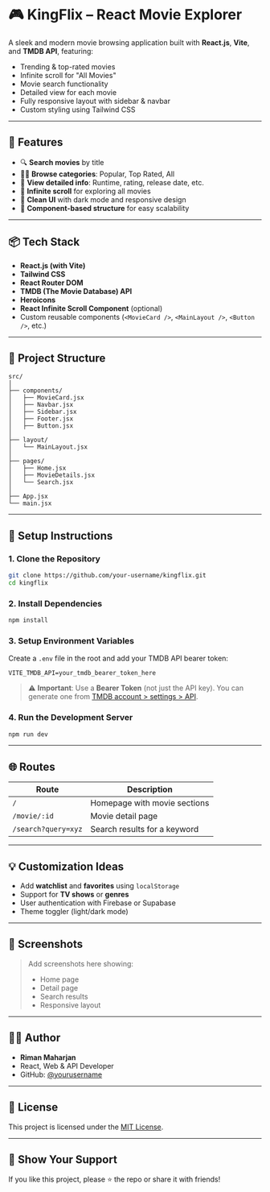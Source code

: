 # 🎮 KingFlix – React Movie Explorer

A sleek and modern movie browsing application built with **React.js**, **Vite**, and **TMDB API**, featuring:

* Trending & top-rated movies
* Infinite scroll for "All Movies"
* Movie search functionality
* Detailed view for each movie
* Fully responsive layout with sidebar & navbar
* Custom styling using Tailwind CSS

---

## 🚀 Features

* 🔍 **Search movies** by title
* 🧑‍🗺️ **Browse categories**: Popular, Top Rated, All
* 🧾 **View detailed info**: Runtime, rating, release date, etc.
* 📜 **Infinite scroll** for exploring all movies
* 🎨 **Clean UI** with dark mode and responsive design
* 🧹 **Component-based structure** for easy scalability

---

## 📦 Tech Stack

* **React.js (with Vite)**
* **Tailwind CSS**
* **React Router DOM**
* **TMDB (The Movie Database) API**
* **Heroicons**
* **React Infinite Scroll Component** (optional)
* Custom reusable components (`<MovieCard />`, `<MainLayout />`, `<Button />`, etc.)

---

## 📁 Project Structure

```
src/
│
├── components/
│   ├── MovieCard.jsx
│   ├── Navbar.jsx
│   ├── Sidebar.jsx
│   ├── Footer.jsx
│   ├── Button.jsx
│
├── layout/
│   └── MainLayout.jsx
│
├── pages/
│   ├── Home.jsx
│   ├── MovieDetails.jsx
│   └── Search.jsx
│
├── App.jsx
└── main.jsx
```

---

## 🔑 Setup Instructions

### 1. Clone the Repository

```bash
git clone https://github.com/your-username/kingflix.git
cd kingflix
```

### 2. Install Dependencies

```bash
npm install
```

### 3. Setup Environment Variables

Create a `.env` file in the root and add your TMDB API bearer token:

```env
VITE_TMDB_API=your_tmdb_bearer_token_here
```

> ⚠️ **Important**: Use a **Bearer Token** (not just the API key). You can generate one from [TMDB account > settings > API](https://www.themoviedb.org/settings/api).

### 4. Run the Development Server

```bash
npm run dev
```

---

## 🌐 Routes

| Route               | Description                  |
| ------------------- | ---------------------------- |
| `/`                 | Homepage with movie sections |
| `/movie/:id`        | Movie detail page            |
| `/search?query=xyz` | Search results for a keyword |

---

## 💡 Customization Ideas

* Add **watchlist** and **favorites** using `localStorage`
* Support for **TV shows** or **genres**
* User authentication with Firebase or Supabase
* Theme toggler (light/dark mode)

---

## 📸 Screenshots

> Add screenshots here showing:
>
> * Home page
> * Detail page
> * Search results
> * Responsive layout

---

## 🧑‍💻 Author

* **Riman Maharjan**
* React, Web & API Developer
* GitHub: [@yourusername](https://github.com/yourusername)

---

## 📜 License

This project is licensed under the [MIT License](LICENSE).

---

## 🌟 Show Your Support

If you like this project, please ⭐ the repo or share it with friends!
